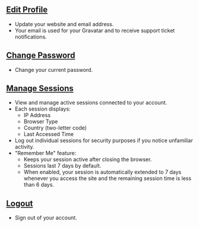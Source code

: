 ## [Edit Profile](/edit/profile/)

- Update your website and email address.
- Your email is used for your Gravatar and to receive support ticket notifications.

## [Change Password](/edit/password/)

- Change your current password.

## [Manage Sessions](/edit/sessions/)

- View and manage active sessions connected to your account.
- Each session displays:
    - IP Address
    - Browser Type
    - Country (two-letter code)
    - Last Accessed Time
- Log out individual sessions for security purposes if you notice unfamiliar activity.
- "Remember Me" feature:
    - Keeps your session active after closing the browser.
    - Sessions last 7 days by default.
    - When enabled, your session is automatically extended to 7 days whenever you access the site and the remaining
      session time is less than 6 days.

## [Logout](/logout/)

- Sign out of your account.
